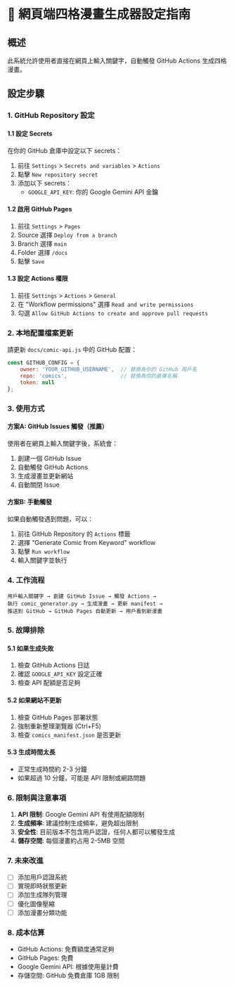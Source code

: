 # 🎨 網頁端四格漫畫生成器設定指南

## 概述
此系統允許使用者直接在網頁上輸入關鍵字，自動觸發 GitHub Actions 生成四格漫畫。

## 設定步驟

### 1. GitHub Repository 設定

#### 1.1 設定 Secrets
在你的 GitHub 倉庫中設定以下 secrets：

1. 前往 `Settings` > `Secrets and variables` > `Actions`
2. 點擊 `New repository secret`
3. 添加以下 secrets：
   - `GOOGLE_API_KEY`: 你的 Google Gemini API 金鑰

#### 1.2 啟用 GitHub Pages
1. 前往 `Settings` > `Pages`
2. Source 選擇 `Deploy from a branch`
3. Branch 選擇 `main`
4. Folder 選擇 `/docs`
5. 點擊 `Save`

#### 1.3 設定 Actions 權限
1. 前往 `Settings` > `Actions` > `General`
2. 在 "Workflow permissions" 選擇 `Read and write permissions`
3. 勾選 `Allow GitHub Actions to create and approve pull requests`

### 2. 本地配置檔案更新

請更新 `docs/comic-api.js` 中的 GitHub 配置：

```javascript
const GITHUB_CONFIG = {
    owner: 'YOUR_GITHUB_USERNAME',  // 替換為你的 GitHub 用戶名
    repo: 'comics',                 // 替換為你的倉庫名稱
    token: null
};
```

### 3. 使用方式

#### 方案A: GitHub Issues 觸發（推薦）
使用者在網頁上輸入關鍵字後，系統會：
1. 創建一個 GitHub Issue
2. 自動觸發 GitHub Actions
3. 生成漫畫並更新網站
4. 自動關閉 Issue

#### 方案B: 手動觸發
如果自動觸發遇到問題，可以：
1. 前往 GitHub Repository 的 `Actions` 標籤
2. 選擇 "Generate Comic from Keyword" workflow
3. 點擊 `Run workflow`
4. 輸入關鍵字並執行

### 4. 工作流程

```
用戶輸入關鍵字 → 創建 GitHub Issue → 觸發 Actions → 
執行 comic_generator.py → 生成漫畫 → 更新 manifest → 
推送到 GitHub → GitHub Pages 自動更新 → 用戶看到新漫畫
```

### 5. 故障排除

#### 5.1 如果生成失敗
1. 檢查 GitHub Actions 日誌
2. 確認 `GOOGLE_API_KEY` 設定正確
3. 檢查 API 配額是否足夠

#### 5.2 如果網站不更新
1. 檢查 GitHub Pages 部署狀態
2. 強制重新整理瀏覽器 (Ctrl+F5)
3. 檢查 `comics_manifest.json` 是否更新

#### 5.3 生成時間太長
- 正常生成時間約 2-3 分鐘
- 如果超過 10 分鐘，可能是 API 限制或網路問題

### 6. 限制與注意事項

1. **API 限制**: Google Gemini API 有使用配額限制
2. **生成頻率**: 建議控制生成頻率，避免超出限制
3. **安全性**: 目前版本不包含用戶認證，任何人都可以觸發生成
4. **儲存空間**: 每個漫畫約占用 2-5MB 空間

### 7. 未來改進

- [ ] 添加用戶認證系統
- [ ] 實現即時狀態更新
- [ ] 添加生成隊列管理
- [ ] 優化圖像壓縮
- [ ] 添加漫畫分類功能

### 8. 成本估算

- GitHub Actions: 免費額度通常足夠
- GitHub Pages: 免費
- Google Gemini API: 根據使用量計費
- 存儲空間: GitHub 免費倉庫 1GB 限制

